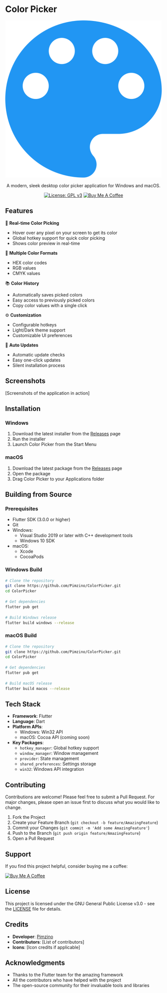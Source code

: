 # Color Picker

<div align="center">

![Color Picker Logo](assets/images/logo.png)

A modern, sleek desktop color picker application for Windows and macOS.

[![License: GPL v3](https://img.shields.io/badge/License-GPLv3-blue.svg)](https://www.gnu.org/licenses/gpl-3.0)
[![Buy Me A Coffee](https://img.shields.io/badge/Buy%20Me%20A%20Coffee-donate-yellow.svg)](https://www.buymeacoffee.com/pimzino)

</div>

## Features

🎨 **Real-time Color Picking**
- Hover over any pixel on your screen to get its color
- Global hotkey support for quick color picking
- Shows color preview in real-time

🎯 **Multiple Color Formats**
- HEX color codes
- RGB values
- CMYK values

📚 **Color History**
- Automatically saves picked colors
- Easy access to previously picked colors
- Copy color values with a single click

⚙️ **Customization**
- Configurable hotkeys
- Light/Dark theme support
- Customizable UI preferences

🔄 **Auto Updates**
- Automatic update checks
- Easy one-click updates
- Silent installation process

## Screenshots

[Screenshots of the application in action]

## Installation

### Windows
1. Download the latest installer from the [Releases](https://github.com/Pimzino/ColorPicker/releases) page
2. Run the installer
3. Launch Color Picker from the Start Menu

### macOS
1. Download the latest package from the [Releases](https://github.com/Pimzino/ColorPicker/releases) page
2. Open the package
3. Drag Color Picker to your Applications folder

## Building from Source

### Prerequisites
- Flutter SDK (3.0.0 or higher)
- Git
- Windows:
  - Visual Studio 2019 or later with C++ development tools
  - Windows 10 SDK
- macOS:
  - Xcode
  - CocoaPods

### Windows Build
```bash
# Clone the repository
git clone https://github.com/Pimzino/ColorPicker.git
cd ColorPicker

# Get dependencies
flutter pub get

# Build Windows release
flutter build windows --release
```

### macOS Build
```bash
# Clone the repository
git clone https://github.com/Pimzino/ColorPicker.git
cd ColorPicker

# Get dependencies
flutter pub get

# Build macOS release
flutter build macos --release
```

## Tech Stack

- **Framework**: Flutter
- **Language**: Dart
- **Platform APIs**:
  - Windows: Win32 API
  - macOS: Cocoa API (coming soon)
- **Key Packages**:
  - `hotkey_manager`: Global hotkey support
  - `window_manager`: Window management
  - `provider`: State management
  - `shared_preferences`: Settings storage
  - `win32`: Windows API integration

## Contributing

Contributions are welcome! Please feel free to submit a Pull Request. For major changes, please open an issue first to discuss what you would like to change.

1. Fork the Project
2. Create your Feature Branch (`git checkout -b feature/AmazingFeature`)
3. Commit your Changes (`git commit -m 'Add some AmazingFeature'`)
4. Push to the Branch (`git push origin feature/AmazingFeature`)
5. Open a Pull Request

## Support

If you find this project helpful, consider buying me a coffee:

<a href="https://www.buymeacoffee.com/pimzino" target="_blank">
  <img src="https://cdn.buymeacoffee.com/buttons/v2/default-yellow.png" alt="Buy Me A Coffee" height="60">
</a>

## License

This project is licensed under the GNU General Public License v3.0 - see the [LICENSE](LICENSE) file for details.

## Credits

- **Developer**: [Pimzino](https://github.com/Pimzino)
- **Contributors**: [List of contributors]
- **Icons**: [Icon credits if applicable]

## Acknowledgments

- Thanks to the Flutter team for the amazing framework
- All the contributors who have helped with the project
- The open-source community for their invaluable tools and libraries

